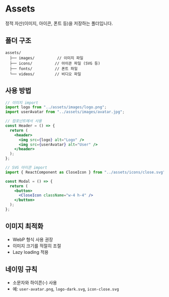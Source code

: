 # Assets

정적 자산(이미지, 아이콘, 폰트 등)을 저장하는 폴더입니다.

## 폴더 구조

```
assets/
  ├── images/          // 이미지 파일
  ├── icons/          // 아이콘 파일 (SVG 등)
  ├── fonts/          // 폰트 파일
  └── videos/         // 비디오 파일
```

## 사용 방법

```jsx
// 이미지 import
import logo from "../assets/images/logo.png";
import userAvatar from "../assets/images/avatar.jpg";

// 컴포넌트에서 사용
const Header = () => {
  return (
    <header>
      <img src={logo} alt="Logo" />
      <img src={userAvatar} alt="User" />
    </header>
  );
};

// SVG 아이콘 import
import { ReactComponent as CloseIcon } from "../assets/icons/close.svg";

const Modal = () => {
  return (
    <button>
      <CloseIcon className="w-4 h-4" />
    </button>
  );
};
```

## 이미지 최적화

- WebP 형식 사용 권장
- 이미지 크기를 적절히 조절
- Lazy loading 적용

## 네이밍 규칙

- 소문자와 하이픈(-) 사용
- 예: `user-avatar.png`, `logo-dark.svg`, `icon-close.svg`

